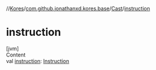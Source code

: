 //[Kores](../../index.md)/[com.github.jonathanxd.kores.base](../index.md)/[Cast](index.md)/[instruction](instruction.md)



# instruction  
[jvm]  
Content  
val [instruction](instruction.md): [Instruction](../../com.github.jonathanxd.kores/-instruction/index.md)  



